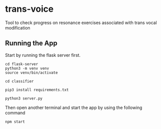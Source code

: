 # trans-voice
Tool to check progress on resonance exercises associated with trans vocal modification

## Running the App

Start by running the flask server first. 

```
cd flask-server
python3 -m venv venv
source venv/bin/activate

cd classifier

pip3 install requirements.txt

python3 server.py
```

Then open another terminal and start the app by using the following command


```
npm start
```